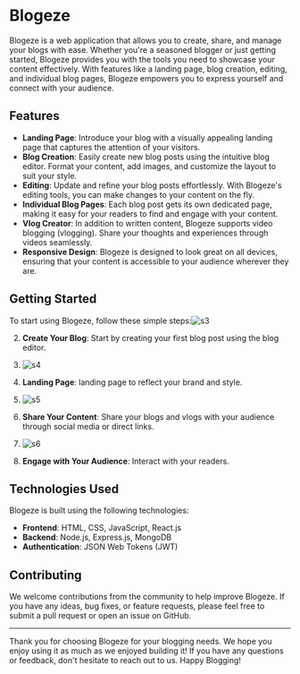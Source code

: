 # Blogeze

Blogeze is a web application that allows you to create, share, and manage your blogs with ease. Whether you're a seasoned blogger or just getting started, Blogeze provides you with the tools you need to showcase your content effectively. With features like a landing page, blog creation, editing, and individual blog pages, Blogeze empowers you to express yourself and connect with your audience.

## Features

- **Landing Page**: Introduce your blog with a visually appealing landing page that captures the attention of your visitors.
- **Blog Creation**: Easily create new blog posts using the intuitive blog editor. Format your content, add images, and customize the layout to suit your style.
- **Editing**: Update and refine your blog posts effortlessly. With Blogeze's editing tools, you can make changes to your content on the fly.
- **Individual Blog Pages**: Each blog post gets its own dedicated page, making it easy for your readers to find and engage with your content.
- **Vlog Creator**: In addition to written content, Blogeze supports video blogging (vlogging). Share your thoughts and experiences through videos seamlessly.
- **Responsive Design**: Blogeze is designed to look great on all devices, ensuring that your content is accessible to your audience wherever they are.

## Getting Started

To start using Blogeze, follow these simple steps:![s3](https://github.com/Akash12233/blogpost/assets/121252393/9e7c7dd7-f554-45d3-b5ef-0c2f2cb7c45b)


2. **Create Your Blog**: Start by creating your first blog post using the blog editor.
3. ![s4](https://github.com/Akash12233/blogpost/assets/121252393/ae89a587-6760-426b-af22-c40b492e306a)

4. **Landing Page**:  landing page to reflect your brand and style.
5. ![s5](https://github.com/Akash12233/blogpost/assets/121252393/8679e082-a406-40f6-be56-34fcefd4a229)

6. **Share Your Content**: Share your blogs and vlogs with your audience through social media or direct links.
7. ![s6](https://github.com/Akash12233/blogpost/assets/121252393/0eb86ebf-8a3f-433b-8031-1d47a5ce6cc5)

8. **Engage with Your Audience**: Interact with your readers.
## Technologies Used

Blogeze is built using the following technologies:

- **Frontend**: HTML, CSS, JavaScript, React.js
- **Backend**: Node.js, Express.js, MongoDB
- **Authentication**: JSON Web Tokens (JWT)

## Contributing

We welcome contributions from the community to help improve Blogeze. If you have any ideas, bug fixes, or feature requests, please feel free to submit a pull request or open an issue on GitHub.

---

Thank you for choosing Blogeze for your blogging needs. We hope you enjoy using it as much as we enjoyed building it! If you have any questions or feedback, don't hesitate to reach out to us. Happy Blogging!
